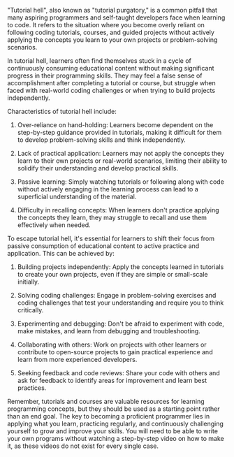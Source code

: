 "Tutorial hell", also known as "tutorial purgatory," is a common pitfall that many aspiring programmers and self-taught developers face when learning to code. It refers to the situation where you become overly reliant on following coding tutorials, courses, and guided projects without actively applying the concepts you learn to your own projects or problem-solving scenarios.

In tutorial hell, learners often find themselves stuck in a cycle of continuously consuming educational content without making significant progress in their programming skills. They may feel a false sense of accomplishment after completing a tutorial or course, but struggle when faced with real-world coding challenges or when trying to build projects independently.

Characteristics of tutorial hell include:

1. Over-reliance on hand-holding: Learners become dependent on the step-by-step guidance provided in tutorials, making it difficult for them to develop problem-solving skills and think independently.

2. Lack of practical application: Learners may not apply the concepts they learn to their own projects or real-world scenarios, limiting their ability to solidify their understanding and develop practical skills.

3. Passive learning: Simply watching tutorials or following along with code without actively engaging in the learning process can lead to a superficial understanding of the material.

4. Difficulty in recalling concepts: When learners don't practice applying the concepts they learn, they may struggle to recall and use them effectively when needed.

To escape tutorial hell, it's essential for learners to shift their focus from passive consumption of educational content to active practice and application. This can be achieved by:

1. Building projects independently: Apply the concepts learned in tutorials to create your own projects, even if they are simple or small-scale initially.

2. Solving coding challenges: Engage in problem-solving exercises and coding challenges that test your understanding and require you to think critically.

3. Experimenting and debugging: Don't be afraid to experiment with code, make mistakes, and learn from debugging and troubleshooting.

4. Collaborating with others: Work on projects with other learners or contribute to open-source projects to gain practical experience and learn from more experienced developers.

5. Seeking feedback and code reviews: Share your code with others and ask for feedback to identify areas for improvement and learn best practices.

Remember, tutorials and courses are valuable resources for learning programming concepts, but they should be used as a starting point rather than an end goal. The key to becoming a proficient programmer lies in applying what you learn, practicing regularly, and continuously challenging yourself to grow and improve your skills. You will need to be able to write your own programs without watching a step-by-step video on how to make it, as these videos do not exist for every single case.